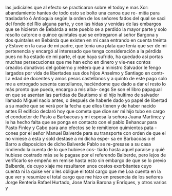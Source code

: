 las judiciales que al efecto se practicaron sobre el todoy e mas
Xor: abandamiento hantes de todo esto se bolto una canoa que re- mitia para trasladarlo ó Antioquia según la orden de los señores fados del qual se saci del fondo del Rio alguna parte, y con las
hidas y venidas de las embargos que se hicieron de Bebárda a este pueblo se a perdido la mayor parte y solo resolto catorce o quince quintales que se entregaron al señor Bargona y dos quintales en Bebárda que existen en mi casa entrando en cuenta treinta y
Estuve en la casa de mi padre, que tenía una plata que tenía que ser de mi pertenencia y encargó al interesado que tenga consideración a la pérdida pues no ha estado de mi parte, el que haya sufrido, ha quedado así
portas muchas persecuciones que me han echo en dinero y vie-nes contos creados donativos del gobierno
y reitero que a ministro Salvador le fengo largados por vida de libertades sus dos hijos Anselmo y Santiago en contr-
La edad de docentes y amos pesos castellanos y a quinto de este pago solo me a entregado sesenta castellanos, haciéndome que dado a dar el resto lo más pronto que pueda, encargo a mis alba-
cegs Se son el libro papagual en que se asentan las partidas de
Bautismo si el hijo hultimo de salvador llamado Miguel nacio
antes, o después de haberle dado yo papel de libertad a su madre
que se verá por la fecha que ellos tienen y de haber nacido antes
El edificio declaró hoy que cometa que dice ser mi hijo tubo en cargo el conductor de Pasto a Barbacoas y mi esposa la señora Juana Martinez y le ha hecho falta que se ponga en contacto con el pablo Behancur para Pasto
Finley y Cabo para ano efectos se le remitieron quimientos pata -cones por el señor Manuel Balverde para su transporte con orden de que el no viniese a esta y sold destase a mi dicha espe- sa en Barbacoas o el Barro a disposicion de dicho Balverde
Pablo se re-gresase a su casa rindiendo la cuenta de lo que hubiese cos- tiado hasta aquel paraíse y quié hubiese costrado más se le pagase
por el referendo Balberde, pero lejos de verificarlo se empeño en remise hasta esto sin embargo de que se lo previo Balberde, de cuyo xiaje me resultaron unos costos exorbitantes cuyo cuenta ni la quise ver x les obligue el total cargo que me
Loa cuenta en la que ver y resumize el total cargo que me hizo en presencia de los señores Jorge Rentería Rafael Hurtado, Jose Maria Barona y Enríques, y otros varios y